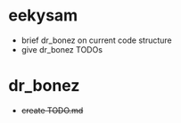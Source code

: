 eekysam
=======
  - brief dr_bonez on current code structure
  - give dr_bonez TODOs
  
dr_bonez
========
  - ~~create TODO.md~~
